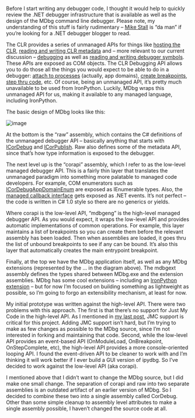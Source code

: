 Before I start writing any debugger code, I thought it would help to
quickly review the .NET debugger infrastructure that is available as
well as the design of the MDbg command line debugger. Please note, my
understanding of this stuff is fairly rudimentary – [Mike
Stall](http://blogs.msdn.com/jmstall/default.aspx) is “da man” if you’re
looking for a .NET debugger blogger to read.

The CLR provides a series of unmanaged APIs for things like [hosting the
CLR](http://msdn.microsoft.com/en-us/library/ms404385.aspx), [reading
and writing CLR
metadata](http://msdn.microsoft.com/en-us/library/ms404384.aspx) and –
more relevant to our current discussion –
[debugging](http://msdn.microsoft.com/en-us/library/ms404520.aspx) as
well as [reading and writing debugger
symbols](http://msdn.microsoft.com/en-us/library/ms404519.aspx). These
APIs are exposed as COM objects. The CLR Debugging API allows you to do
those all the things you would expect to be able to do in a debugger:
[attach to
processes](http://msdn.microsoft.com/en-us/library/ms230107.aspx)
(actually, app domains), [create
breakpoints](http://msdn.microsoft.com/en-us/library/ms233573.aspx),
[step thru code](http://msdn.microsoft.com/en-us/library/ms233136.aspx),
etc. Of course, being an unmanaged API, it’s pretty much unavailable to
be used from IronPython. Luckily, MDbg wraps this unmanaged API for us,
making it available to any managed language, including IronPython.

The basic design of MDbg looks like this:

![image](https://raw.githubusercontent.com/devhawk/devhawk.github.io/master/images/blog?20090227-writing-an-ironpython-debugger-mdbg-101/mdbg_layers.png)

At the bottom is the “raw” assembly, which contains the C\# definitions
of the unmanaged debugger API – basically anything that starts with
[ICorDebug](http://msdn.microsoft.com/en-us/library/ms230588.aspx) and
[ICorPublish](http://msdn.microsoft.com/en-us/library/ms231592.aspx).
Raw also defines some of the metadata API, since that’s how type
information is exposed to the debugger.

The next level up is the “corapi” assembly, which I refer to as the
low-level managed debugger API. This is a fairly thin layer that
translates the unmanaged paradigm into something more palatable to
managed code developers. For example, COM enumerators such as
[ICorDebugAppDomainEnum](http://msdn.microsoft.com/en-us/library/ms233115.aspx)
are exposed as IEnumerable types. Also, the [managed callback
interface](http://msdn.microsoft.com/en-us/library/ms232496.aspx) gets
exposed as .NET events. It’s not perfect – the code is written in C\#
1.0 style so there are no generics or yields.

Where corapi is the low-level API, “mdbgeng” is the high-level managed
debugger API. As you would expect, it wraps the low-level API and
provides automatic implementations of common operations. For example,
this layer maintains a list of breakpoints so you can create them before
the relevant assembly has been loaded. Then when assemblies are loaded,
it goes thru the list of unbound breakpoints to see if any can be bound.
It’s also this layer that automatically creates the main entrypoint
breakpoint.

Finally, at the top we have the MDbg application itself, as well as any
MDbg extensions (represented by the … in the diagram above). The mdbgext
assembly defines the types shared between MDbg.exe and the extension
assemblies. MDbg has some cool extensions – including an [IronPython
extension](http://blogs.msdn.com/jmstall/archive/2005/08/31/Mdbg_Python_ext.aspx)
– but for now I’m focused on building something as lightweight as
possible, so I’m going to forgo an extensibility mechanism, at least for
now.

My initial prototype was written against the high-level API. There were
two problems with this approach. The first is that there’s no support
for Just My Code in the high-level API. As I mentioned in [my last
post](http://devhawk.net/2009/02/27/writing-an-ironpython-debugger-introduction/),
JMC support is critical for this project. Adding JMC support isn’t hard,
but I’m trying to make as few changes as possible to the MDbg source,
since I’m not interested in forking and maintaining that code. Second,
while the low-level API provides an event-based API (OnModuleLoad,
OnBreakpoint, OnStepComplete, etc), the high-level API provides a more
console-oriented looping API. I found the event-driven API to be cleaner
to work with and I’m thinking it will work better if I ever build a GUI
version of ipydbg. So I’ve decided to work against the low-level API
(aka corapi).

I mentioned above that I didn’t want to change the MDbg source, but I
did make one small change. The separation of corapi and raw into two
separate assemblies is an outdated artifact of an earlier version of
MDbg. So I decided to combine these two into a single assembly called
CorDebug. Other than some simple cleanup to assembly level attributes to
make a single assembly possible, I haven’t changed the source code at
all.
